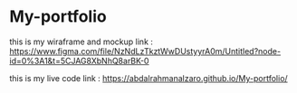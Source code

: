 # My-portfolio

this is my wiraframe and mockup link :
https://www.figma.com/file/NzNdLzTkztWwDUstyyrA0m/Untitled?node-id=0%3A1&t=5CJAG8XbNhQ8arBK-0

this is my live code link :
https://abdalrahmanalzaro.github.io/My-portfolio/
